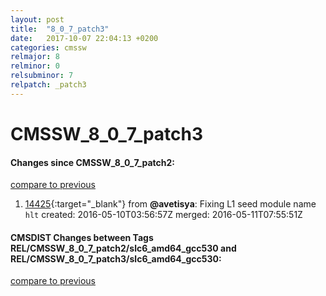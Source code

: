 ```yaml
---
layout: post
title:  "8_0_7_patch3"
date:   2017-10-07 22:04:13 +0200
categories: cmssw
relmajor: 8
relminor: 0
relsubminor: 7
relpatch: _patch3
---
```


# CMSSW_8_0_7_patch3
#### Changes since CMSSW_8_0_7_patch2:

[compare to previous](https://github.com/cms-sw/cmssw/compare/CMSSW_8_0_7_patch2...CMSSW_8_0_7_patch3)



1. [14425](http://github.com/cms-sw/cmssw/pull/14425){:target="_blank"}  from **@avetisya**: Fixing L1 seed module name `hlt`  created: 2016-05-10T03:56:57Z merged: 2016-05-11T07:55:51Z

#### CMSDIST Changes between Tags REL/CMSSW_8_0_7_patch2/slc6_amd64_gcc530 and REL/CMSSW_8_0_7_patch3/slc6_amd64_gcc530:

[compare to previous](https://github.com/cms-sw/cmsdist/compare/REL/CMSSW_8_0_7_patch2/slc6_amd64_gcc530...REL/CMSSW_8_0_7_patch3/slc6_amd64_gcc530)


